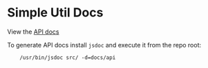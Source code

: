# Simple Util Docs

View the [API docs](https://rawgithub.com/gzip/js-simple-util/master/docs/api/symbols/SimpleUtil.html)

To generate API docs install `jsdoc` and execute it from the repo root:
```
    /usr/bin/jsdoc src/ -d=docs/api
```


